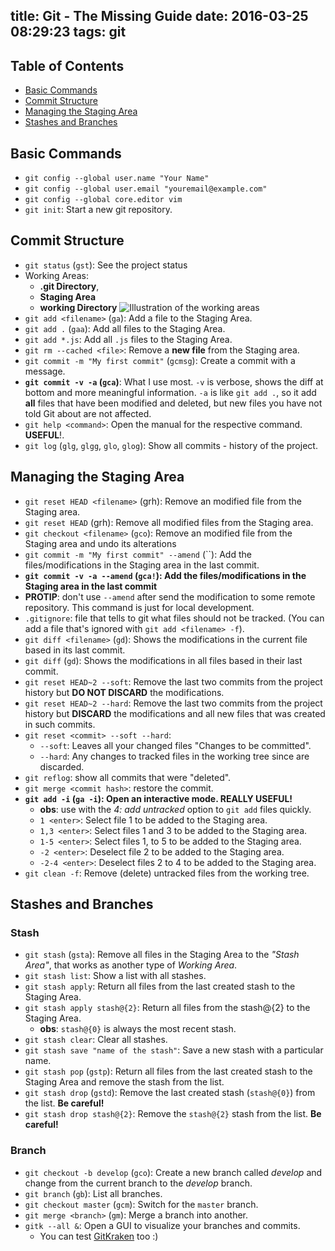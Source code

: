 title: Git - The Missing Guide
date: 2016-03-25 08:29:23
tags: git
---

## Table of Contents

- [Basic Commands](#Basic-Commands)
- [Commit Structure](#Commit-Structure)
- [Managing the Staging Area](#Managing-the-Staging-Area)
- [Stashes and Branches](#Stashes-and-Branches)

## Basic Commands

- `git config --global user.name "Your Name"`
- `git config --global user.email "youremail@example.com"`
- `git config --global core.editor vim`
- `git init`: Start a new git repository.

## Commit Structure

- `git status` (`gst`): See the project status
- Working Areas: 
	- **.git Directory**, 
	- **Staging Area**
	- **working Directory**
![Illustration of the working areas](https://i.imgur.com/B0w11nb.png)
- `git add <filename>` (`ga`): Add a file to the Staging Area.
- `git add .` (`gaa`): Add all files to the Staging Area.
- `git add *.js`: Add all `.js` files to the Staging Area.
- `git rm --cached <file>`: Remove a **new file** from the Staging area.
- `git commit -m "My first commit"` (`gcmsg`): Create a commit with a message.
- **`git commit -v -a` (`gca`)**: What I use most. `-v` is verbose, shows the diff at bottom and more meaningful information. `-a` is like `git add .`, so it add **all** files that have been modified and deleted, but new files you have not told Git about are not affected.
- `git help <command>`: Open the manual for the respective command. **USEFUL**!.
- `git log` (`glg`, `glgg`, `glo`, `glog`): Show all commits - history of the project.

## Managing the Staging Area

- `git reset HEAD <filename>` (grh): Remove an modified file from the Staging area.
- `git reset HEAD` (grh): Remove all modified files from the Staging area.
- `git checkout <filename>` (`gco`): Remove an modified file from the Staging area and undo its alterations
- `git commit -m "My first commit" --amend` (``): Add the files/modifications in the Staging area in the last commit.
- **`git commit -v -a --amend` (`gca!`): Add the files/modifications in the Staging area in the last commit**
- **PROTIP**: don't use `--amend` after send the modification to some remote repository. This command is just for local development.
- `.gitignore`: file that tells to git what files should not be tracked. (You can add a file that's ignored with `git add <filename> -f`).
- `git diff <filename>` (`gd`): Shows the modifications in the current file based in its last commit.
- `git diff` (`gd`): Shows the modifications in all files based in their last commit.
- `git reset HEAD~2 --soft`: Remove the last two commits from the project history but **DO NOT DISCARD** the modifications.
- `git reset HEAD~2 --hard`: Remove the last two commits from the project history but **DISCARD** the modifications and all new files that was created in such commits. 
- `git reset <commit> --soft --hard`:
	- `--soft`: Leaves all your changed files "Changes to be committed".
	- `--hard`: Any changes to tracked files in the working tree since <commit> are discarded.
- `git reflog`: show all commits that were "deleted".
- `git merge <commit hash>`: restore the commit.
- **`git add -i` (`ga -i`): Open an interactive mode. REALLY USEFUL!**
	- **obs**: use with the *4: add untracked* option to `git add` files quickly.
	- `1 <enter>`: Select file 1 to be added to the Staging area.
	- `1,3 <enter>`: Select files 1 and 3 to be added to the Staging area.
	- `1-5 <enter>`: Select files 1, to 5 to be added to the Staging area.
	- `-2 <enter>`: Deselect file 2 to be added to the Staging area.
	- `-2-4 <enter>`: Deselect files 2 to 4 to be added to the Staging area.
- `git clean -f`: Remove (delete) untracked files from the working tree.

## Stashes and Branches

### Stash

- `git stash` (`gsta`): Remove all files in the Staging Area to the *"Stash Area"*, that works as another type of *Working Area*.
- `git stash list`: Show a list with all stashes.
- `git stash apply`: Return all files from the last created stash to the Staging Area.
- `git stash apply stash@{2}`: Return all files from the stash@{2} to the Staging Area.
	- **obs**: `stash@{0}` is always the most recent stash.
- `git stash clear`: Clear all stashes.
- `git stash save "name of the stash"`: Save a new stash with a particular name.
- `git stash pop` (`gstp`): Return all files from the last created stash to the Staging Area and remove the stash from the list.
- `git stash drop` (`gstd`): Remove the last created stash (`stash@{0}`) from the list. **Be careful!**
- `git stash drop stash@{2}`: Remove the `stash@{2}` stash from the list. **Be careful!**

### Branch

- `git checkout -b develop` (`gco`): Create a new branch called *develop* and change from the current branch to the *develop* branch.
- `git branch` (`gb`): List all branches.
- `git checkout master` (`gcm`): Switch for the `master` branch.
- `git merge <branch>` (`gm`): Merge a branch into another.
- `gitk --all &`: Open a GUI to visualize your branches and commits.
	- You can test [GitKraken](http://www.gitkraken.com/) too :)